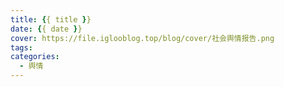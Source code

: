 ```yaml
---
title: {{ title }}
date: {{ date }}
cover: https://file.iglooblog.top/blog/cover/社会舆情报告.png
tags:
categories:
  - 舆情
---
```

